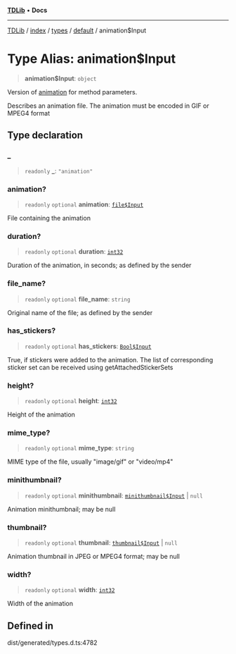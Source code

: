 [**TDLib**](../../../../../../README.md) • **Docs**

***

[TDLib](../../../../../../modules.md) / [index](../../../../../README.md) / [types](../../../README.md) / [default](../README.md) / animation$Input

# Type Alias: animation$Input

> **animation$Input**: `object`

Version of [animation](animation.md) for method parameters.

Describes an animation file. The animation must be encoded in GIF or MPEG4 format

## Type declaration

### \_

> `readonly` **\_**: `"animation"`

### animation?

> `readonly` `optional` **animation**: [`file$Input`](file$Input.md)

File containing the animation

### duration?

> `readonly` `optional` **duration**: [`int32`](int32.md)

Duration of the animation, in seconds; as defined by the sender

### file\_name?

> `readonly` `optional` **file\_name**: `string`

Original name of the file; as defined by the sender

### has\_stickers?

> `readonly` `optional` **has\_stickers**: [`Bool$Input`](Bool$Input.md)

True, if stickers were added to the animation. The list of corresponding sticker set can be received using getAttachedStickerSets

### height?

> `readonly` `optional` **height**: [`int32`](int32.md)

Height of the animation

### mime\_type?

> `readonly` `optional` **mime\_type**: `string`

MIME type of the file, usually "image/gif" or "video/mp4"

### minithumbnail?

> `readonly` `optional` **minithumbnail**: [`minithumbnail$Input`](minithumbnail$Input.md) \| `null`

Animation minithumbnail; may be null

### thumbnail?

> `readonly` `optional` **thumbnail**: [`thumbnail$Input`](thumbnail$Input.md) \| `null`

Animation thumbnail in JPEG or MPEG4 format; may be null

### width?

> `readonly` `optional` **width**: [`int32`](int32.md)

Width of the animation

## Defined in

dist/generated/types.d.ts:4782
